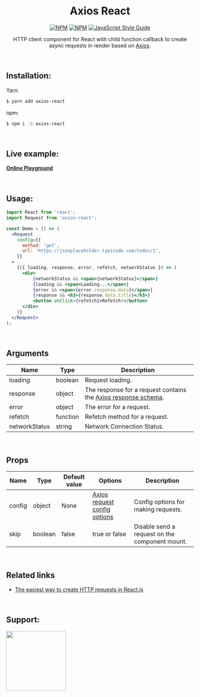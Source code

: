 <div align="center">
  
# Axios React
[![NPM](https://img.shields.io/npm/v/axios-react.svg)](https://www.npmjs.com/package/axios-react)
[![NPM](https://img.shields.io/npm/dt/axios-react)](https://www.npmjs.com/package/axios-react)
[![JavaScript Style Guide](https://img.shields.io/badge/code_style-standard-brightgreen.svg)](https://standardjs.com)

HTTP client component for React with child function callback to create async requests in render based on [Axios](https://github.com/axios/axios).
</div>

<br>

## Installation:
Yarn:
```bash
$ yarn add axios-react
```
npm:
```bash
$ npm i -S axios-react
```

<br>

## Live example:
**[Online Playground](https://stackblitz.com/edit/react-2et9ls)**

<br>

## Usage:

```jsx
import React from 'react';
import Request from 'axios-react';

const Demo = () => (
  <Request
    config={{
      method: 'get',
      url: 'https://jsonplaceholder.typicode.com/todos/1',
    }}
  >
    {({ loading, response, error, refetch, networkStatus }) => (
      <div>
          {networkStatus && <span>{networkStatus}</span>}
          {loading && <span>Loading...</span>}
          {error && <span>{error.response.data}</span>}
          {response && <h3>{response.data.title}</h3>}
          <button onClick={refetch}>Refetch!</button>
      </div>
    )}
  </Request>
);
```

<br>

## Arguments
| Name | Type | Description |
| ---- | ---- | ----------- |
| loading | boolean | Request loading. |
| response | object | The response for a request contains the [Axios response schema](https://github.com/axios/axios#response-schema). |
| error | object | The error for a request. |
| refetch | function | Refetch method for a request. |
| networkStatus | string | Network Connection Status. |

<br>

## Props

| Name | Type | Default value | Options | Description |
| ---- | ---- |------ | ------------- | ----------- |
| config | object | None | [Axios request config options](https://github.com/axios/axios#request-config) | Config options for making requests. |
| skip | boolean | false | true or false | Disable send a request on the component mount. |

<br>

## Related links
- [The easiest way to create HTTP requests in React.js](https://medium.com/@soroushchehresa/the-easiest-way-to-create-http-requests-in-react-js-6fa4b1819b3c)

<br>

## Support:
<a href="https://www.patreon.com/soroushchehresa">
  <img src="https://c5.patreon.com/external/logo/become_a_patron_button@2x.png" width="160">
</a>
